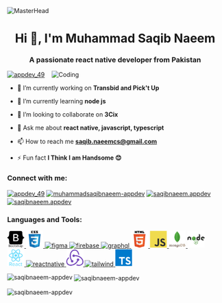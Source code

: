 
<img src="https://miro.medium.com/v2/resize:fit:4800/format:webp/0*FGD6BUzzZs1VJLuY.gif" alt="MasterHead" width="1400" height="450" >

<h1 align="center">Hi 👋, I'm Muhammad Saqib Naeem</h1>
<h3 align="center">A passionate react native developer from Pakistan</h3>
<img align="right" alt="Coding" width="400" src="https://cdn.dribbble.com/users/1162077/screenshots/3848914/programmer.gif">
 



<p align="left"> <a href="https://twitter.com/appdev_49" target="blank"><img src="https://img.shields.io/twitter/follow/appdev_49?logo=twitter&style=for-the-badge" alt="appdev_49" /></a> </p>

- 🔭 I’m currently working on **Transbid and Pick't Up**

- 🌱 I’m currently learning **node js**

- 👯 I’m looking to collaborate on **3Cix**

- 💬 Ask me about **react native, javascript, typescript**

- 📫 How to reach me **saqib.naeemcs@gmail.com**

- ⚡ Fun fact **I Think I am Handsome 😊**

<h3 align="left">Connect with me:</h3>
<p align="left">
<a href="https://twitter.com/appdev_49" target="blank"><img align="center" src="https://raw.githubusercontent.com/rahuldkjain/github-profile-readme-generator/master/src/images/icons/Social/twitter.svg" alt="appdev_49" height="30" width="40" /></a>
<a href="https://linkedin.com/in/muhammadsaqibnaeem-appdev" target="blank"><img align="center" src="https://raw.githubusercontent.com/rahuldkjain/github-profile-readme-generator/master/src/images/icons/Social/linked-in-alt.svg" alt="muhammadsaqibnaeem-appdev" height="30" width="40" /></a>
<a href="https://fb.com/saqibnaeem.appdev" target="blank"><img align="center" src="https://raw.githubusercontent.com/rahuldkjain/github-profile-readme-generator/master/src/images/icons/Social/facebook.svg" alt="saqibnaeem.appdev" height="30" width="40" /></a>
<a href="https://instagram.com/saqibnaeem.appdev" target="blank"><img align="center" src="https://raw.githubusercontent.com/rahuldkjain/github-profile-readme-generator/master/src/images/icons/Social/instagram.svg" alt="saqibnaeem.appdev" height="30" width="40" /></a>
</p>

<h3 align="left">Languages and Tools:</h3>
<p align="left"> <a href="https://getbootstrap.com" target="_blank" rel="noreferrer"> <img src="https://raw.githubusercontent.com/devicons/devicon/master/icons/bootstrap/bootstrap-plain-wordmark.svg" alt="bootstrap" width="40" height="40"/> </a> <a href="https://www.w3schools.com/css/" target="_blank" rel="noreferrer"> <img src="https://raw.githubusercontent.com/devicons/devicon/master/icons/css3/css3-original-wordmark.svg" alt="css3" width="40" height="40"/> </a> <a href="https://www.figma.com/" target="_blank" rel="noreferrer"> <img src="https://www.vectorlogo.zone/logos/figma/figma-icon.svg" alt="figma" width="40" height="40"/> </a> <a href="https://firebase.google.com/" target="_blank" rel="noreferrer"> <img src="https://www.vectorlogo.zone/logos/firebase/firebase-icon.svg" alt="firebase" width="40" height="40"/> </a> <a href="https://graphql.org" target="_blank" rel="noreferrer"> <img src="https://www.vectorlogo.zone/logos/graphql/graphql-icon.svg" alt="graphql" width="40" height="40"/> </a> <a href="https://www.w3.org/html/" target="_blank" rel="noreferrer"> <img src="https://raw.githubusercontent.com/devicons/devicon/master/icons/html5/html5-original-wordmark.svg" alt="html5" width="40" height="40"/> </a> <a href="https://developer.mozilla.org/en-US/docs/Web/JavaScript" target="_blank" rel="noreferrer"> <img src="https://raw.githubusercontent.com/devicons/devicon/master/icons/javascript/javascript-original.svg" alt="javascript" width="40" height="40"/> </a> <a href="https://www.mongodb.com/" target="_blank" rel="noreferrer"> <img src="https://raw.githubusercontent.com/devicons/devicon/master/icons/mongodb/mongodb-original-wordmark.svg" alt="mongodb" width="40" height="40"/> </a> <a href="https://nodejs.org" target="_blank" rel="noreferrer"> <img src="https://raw.githubusercontent.com/devicons/devicon/master/icons/nodejs/nodejs-original-wordmark.svg" alt="nodejs" width="40" height="40"/> </a> <a href="https://reactjs.org/" target="_blank" rel="noreferrer"> <img src="https://raw.githubusercontent.com/devicons/devicon/master/icons/react/react-original-wordmark.svg" alt="react" width="40" height="40"/> </a> <a href="https://reactnative.dev/" target="_blank" rel="noreferrer"> <img src="https://reactnative.dev/img/header_logo.svg" alt="reactnative" width="40" height="40"/> </a> <a href="https://redux.js.org" target="_blank" rel="noreferrer"> <img src="https://raw.githubusercontent.com/devicons/devicon/master/icons/redux/redux-original.svg" alt="redux" width="40" height="40"/> </a> <a href="https://tailwindcss.com/" target="_blank" rel="noreferrer"> <img src="https://www.vectorlogo.zone/logos/tailwindcss/tailwindcss-icon.svg" alt="tailwind" width="40" height="40"/> </a> <a href="https://www.typescriptlang.org/" target="_blank" rel="noreferrer"> <img src="https://raw.githubusercontent.com/devicons/devicon/master/icons/typescript/typescript-original.svg" alt="typescript" width="40" height="40"/> </a> </p>

<p><img align="left" src="https://github-readme-stats.vercel.app/api/top-langs?username=saqibnaeem-appdev&show_icons=true&locale=en&layout=compact" alt="saqibnaeem-appdev" /></p>

<p>&nbsp;<img align="center" src="https://github-readme-stats.vercel.app/api?username=saqibnaeem-appdev&show_icons=true&locale=en" alt="saqibnaeem-appdev" /></p>

<p><img align="center" src="https://github-readme-streak-stats.herokuapp.com/?user=saqibnaeem-appdev&" alt="saqibnaeem-appdev" /></p>
